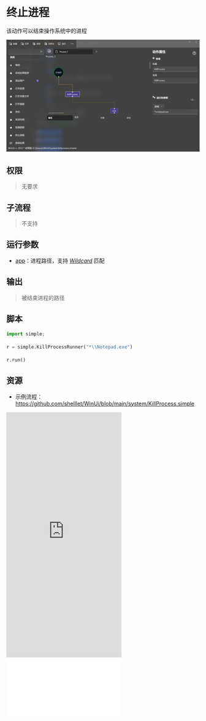 # 终止进程 
该动作可以结束操作系统中的进程

![KillProcess](./images/12.png ':size=90%')

## 权限
> 无要求

## 子流程

> 不支持

## 运行参数

* [app](./types/Path.md)：进程路径，支持 [*Wildcard*](./introduction/workflow/wildcard.md) 匹配


## 输出

> 被结束进程的路径

## 脚本

```python
import simple;

r = simple.KillProcessRunner("*\\Notepad.exe")

r.run()
```

## 资源
* 示例流程：https://github.com/shelllet/WinUi/blob/main/system/KillProcess.simple

<iframe type="text/html" height="640px" src="https://www.youtube.com/embed/hlpfERxN5yQ" frameborder="0"></iframe>

<iframe src="//player.bilibili.com/player.html?bvid=BV118411U7yu&page=1&autoplay=0” height='640px' scrolling="no" frameborder="no" framespacing="0" allowfullscreen="true"></iframe>
